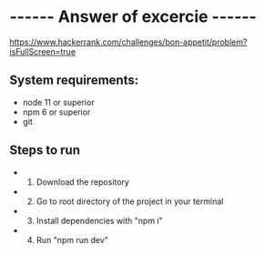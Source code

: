 # ------ Answer of excercie ------
  https://www.hackerrank.com/challenges/bon-appetit/problem?isFullScreen=true

## System requirements:
- node 11 or superior
- npm 6 or superior
- git

## Steps to run
- 1. Download the repository
- 2. Go to root directory of the project in your terminal
- 3. Install dependencies with "npm i"
- 4. Run "npm run dev"